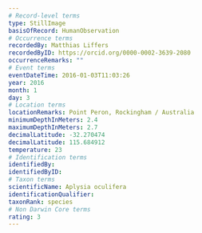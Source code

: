 ```yaml
---
# Record-level terms
type: StillImage
basisOfRecord: HumanObservation
# Occurrence terms
recordedBy: Matthias Liffers
recordedByID: https://orcid.org/0000-0002-3639-2080
occurrenceRemarks: ""
# Event terms
eventDateTime: 2016-01-03T11:03:26
year: 2016
month: 1
day: 3
# Location terms
locationRemarks: Point Peron, Rockingham / Australia
minimumDepthInMeters: 2.4
maximumDepthInMeters: 2.7
decimalLatitude: -32.270474
decimalLatitude: 115.684912
temperature: 23
# Identification terms
identifiedBy: 
identifiedByID: 
# Taxon terms
scientificName: Aplysia oculifera
identificationQualifier: 
taxonRank: species
# Non Darwin Core terms
rating: 3
---
```


